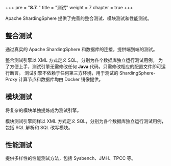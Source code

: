 +++
pre = "<b>8.7. </b>"
title = "测试"
weight = 7
chapter = true
+++

Apache ShardingSphere 提供了完善的整合测试、模块测试和性能测试。

## 整合测试

通过真实的 Apache ShardingSphere 和数据库的连接，提供端到端的测试。

整合测试引擎以 XML 方式定义 SQL，分别为各个数据库独立运行测试用例。
为了方便上手，测试引擎无需修改任何 **Java** 代码，只需修改相应的配置文件即可运行断言。
测试引擎不依赖于任何第三方环境，用于测试的 ShardingSphere-Proxy 计算节点和数据库均由 Docker 镜像提供。

## 模块测试

将复杂的模块单独提炼成为测试引擎。

模块测试引擎同样以 XML 方式定义 SQL，分别为各个数据库独立运行测试用例，包括 SQL 解析和 SQL 改写模块。

## 性能测试

提供多样性的性能测试方法，包括 Sysbench、JMH、TPCC 等。
